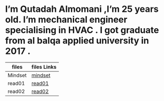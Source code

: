        

# I’m Qutadah Almomani ,I’m 25 years old. I’m mechanical engineer specialising in HVAC . I got graduate from al balqa applied university in 2017 .

| files | files Links
|-----------------|:-------------
| Mindset | [mindset](https://qutadah95.github.io/reading-notes/Mindset)  
| read01     | [read01](https://qutadah95.github.io/reading-notes/read01)         
| read02      | [read02](https://qutadah95.github.io/reading-notes/read02) 
 
